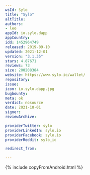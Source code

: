 ```yaml
---
wsId: Sylo
title: "Sylo"
altTitle: 
authors:
- leo
appId: io.sylo.dapp
appCountry: 
idd: 1452964749
released: 2019-09-10
updated: 2021-12-01
version: "3.1.35"
stars: 4.87671
reviews: 73
size: 200208384
website: https://www.sylo.io/wallet/
repository: 
issue: 
icon: io.sylo.dapp.jpg
bugbounty: 
meta: ok
verdict: nosource
date: 2021-10-01
signer: 
reviewArchive:

providerTwitter: sylo
providerLinkedIn: sylo.io
providerFacebook: sylo.io
providerReddit: sylo_io

redirect_from:

---
```


{% include copyFromAndroid.html %}
